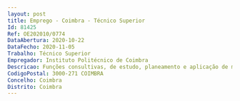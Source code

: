 ```yaml
--- 
layout: post
title: Emprego - Coimbra - Técnico Superior
Id: 81425
Ref: OE202010/0774
DataAbertura: 2020-10-22
DataFecho: 2020-11-05
Trabalho: Técnico Superior
Empregador: Instituto Politécnico de Coimbra
Descricao: Funções consultivas, de estudo, planeamento e aplicação de métodos e processos de natureza técnica na área da comunicação da instituição, nomeadamente nos seguintes domínios de atividade Desenvolvimento de estratégias de promoção e divulgação do IPC dirigidas aos diferentes públicos externos da instituição Desenvolvimento de ferramentas de comunicação interna para promoção do aumento do conhecimento da comunidade IPC sobre as atividades promovidas dentro e fora da instituição e sobre as decisões dos órgãos diretivos e consultivos Organização e acompanhamento de eventos de divulgação institucional, científica e cultural Produção de conteúdos noticiosos [editoriais] e de promoção institucional  Implementação de assessoria de imprensa, redação de notas à comunicação social e monitorização da informação veiculada em órgãos de comunicação social Gestão de informação em plataformas de comunicação digitais Apoio ao Serviço de Comunicação Institucional e de Imagem na realização das suas atividades.
CodigoPostal: 3000-271 COIMBRA
Concelho: Coimbra
Distrito: Coimbra
--- 
```

